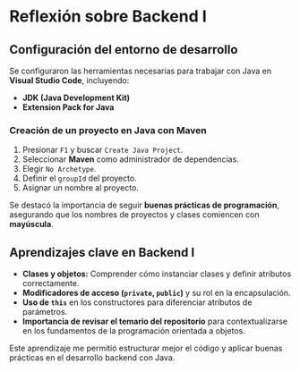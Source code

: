 # Reflexión sobre Backend I

## Configuración del entorno de desarrollo

Se configuraron las herramientas necesarias para trabajar con Java en **Visual Studio Code**, incluyendo:

- **JDK (Java Development Kit)**
- **Extension Pack for Java**

### Creación de un proyecto en Java con Maven
1. Presionar `F1` y buscar `Create Java Project`.
2. Seleccionar **Maven** como administrador de dependencias.
3. Elegir `No Archetype`.
4. Definir el `groupId` del proyecto.
5. Asignar un nombre al proyecto.

Se destacó la importancia de seguir **buenas prácticas de programación**, asegurando que los nombres de proyectos y clases comiencen con **mayúscula**.

## Aprendizajes clave en Backend I

- **Clases y objetos:** Comprender cómo instanciar clases y definir atributos correctamente.
- **Modificadores de acceso (`private`, `public`)** y su rol en la encapsulación.
- **Uso de `this`** en los constructores para diferenciar atributos de parámetros.
- **Importancia de revisar el temario del repositorio** para contextualizarse en los fundamentos de la programación orientada a objetos.

Este aprendizaje me permitió estructurar mejor el código y aplicar buenas prácticas en el desarrollo backend con Java.

